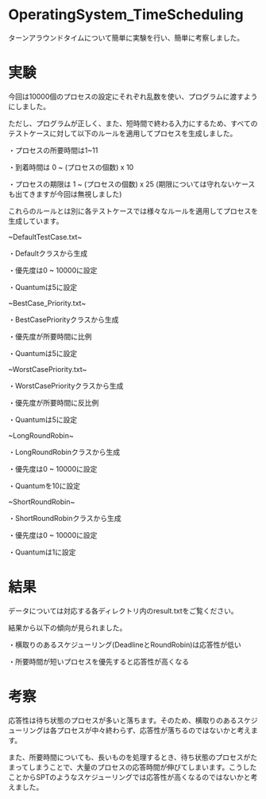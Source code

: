 # OperatingSystem_TimeScheduling
ターンアラウンドタイムについて簡単に実験を行い、簡単に考察しました。

# 実験
今回は10000個のプロセスの設定にそれぞれ乱数を使い、プログラムに渡すようにしました。

ただし、プログラムが正しく、また、短時間で終わる入力にするため、すべてのテストケースに対して以下のルールを適用してプロセスを生成しました。

  ・プロセスの所要時間は1~11

  ・到着時間は 0 ~ (プロセスの個数) x 10

  ・プロセスの期限は 1 ~ (プロセスの個数) x 25 (期限については守れないケースも出てきますが今回は無視しました)

これらのルールとは別に各テストケースでは様々なルールを適用してプロセスを生成しています。

\~DefaultTestCase.txt\~

  ・Defaultクラスから生成

  ・優先度は0 ~ 10000に設定

  ・Quantumは5に設定

\~BestCase_Priority.txt\~

  ・BestCasePriorityクラスから生成

  ・優先度が所要時間に比例

  ・Quantumは5に設定

\~WorstCasePriority.txt\~

  ・WorstCasePriorityクラスから生成

  ・優先度が所要時間に反比例

  ・Quantumは5に設定

\~LongRoundRobin\~

  ・LongRoundRobinクラスから生成

  ・優先度は0 ~ 10000に設定

  ・Quantumを10に設定

\~ShortRoundRobin\~

  ・ShortRoundRobinクラスから生成

  ・優先度は0 ~ 10000に設定

  ・Quantumは1に設定

# 結果

データについては対応する各ディレクトリ内のresult.txtをご覧ください。

結果から以下の傾向が見られました。

・横取りのあるスケジューリング(DeadlineとRoundRobin)は応答性が低い

・所要時間が短いプロセスを優先すると応答性が高くなる

# 考察

応答性は待ち状態のプロセスが多いと落ちます。そのため、横取りのあるスケジューリングは各プロセスが中々終わらず、応答性が落ちるのではないかと考えます。

また、所要時間についても、長いものを処理するとき、待ち状態のプロセスがたまってしまうことで、大量のプロセスの応答時間が伸びてしまいます。こうしたことからSPTのようなスケジューリングでは応答性が高くなるのではないかと考えました。
